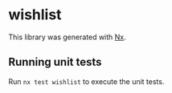 # wishlist

This library was generated with [Nx](https://nx.dev).

## Running unit tests

Run `nx test wishlist` to execute the unit tests.
